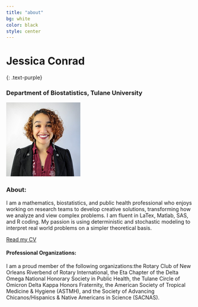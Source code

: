 ```yaml
---
title: "about"
bg: white
color: black
style: center 
---
```


# Jessica Conrad
{: .text-purple}

### Department of Biostatistics, Tulane University

![This is a photo](./img/conrad.jpg)

### About:
I am a mathematics, biostatistics, and public health professional who enjoys working on research teams to develop creative solutions, transforming how we analyze and view complex problems. 
I am fluent in LaTex, Matlab, SAS, and R coding. 
My passion is using deterministic and stochastic modeling to interpret real world problems on a simpler theoretical basis.

[Read my CV](./pdf/CONRAD_CV_2018.pdf)

#### Professional Organizations:
I am a proud member of the following organizations:the Rotary Club of New Orleans Riverbend of Rotary International, the Eta Chapter of the Delta Omega National Honorary Society in Public Health, the Tulane Circle of Omicron Delta Kappa Honors Fraternity, the American Society of Tropical Medicine & Hygiene (ASTMH), and the Society of Advancing Chicanos/Hispanics & Native Americans in Science (SACNAS).


